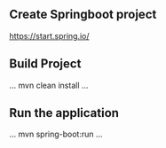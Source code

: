 ## Create Springboot project

https://start.spring.io/

## Build Project

...
mvn clean install
...

## Run the application

...
mvn spring-boot:run
...

